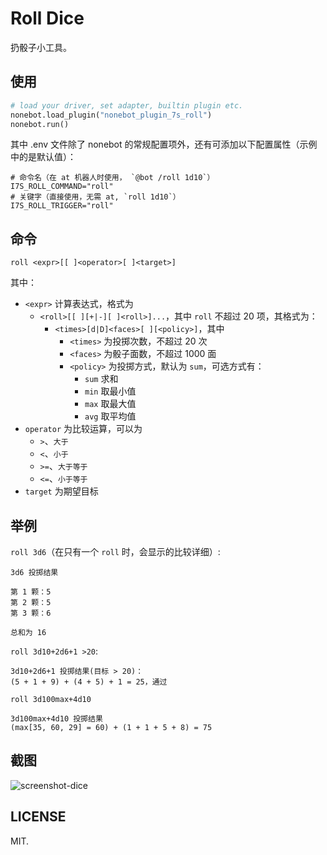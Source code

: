 # Roll Dice

扔骰子小工具。

## 使用

```python
# load your driver, set adapter, builtin plugin etc.
nonebot.load_plugin("nonebot_plugin_7s_roll")
nonebot.run()
```

其中 .env 文件除了 nonebot 的常规配置项外，还有可添加以下配置属性（示例中的是默认值）：

```env
# 命令名（在 at 机器人时使用， `@bot /roll 1d10`）
I7S_ROLL_COMMAND="roll"
# 关键字（直接使用，无需 at, `roll 1d10`）
I7S_ROLL_TRIGGER="roll"
```

## 命令

`roll <expr>[[ ]<operator>[ ]<target>]`

其中：

- `<expr>` 计算表达式，格式为
  - `<roll>[[ ][+|-][ ]<roll>]...`，其中 `roll` 不超过 20 项，其格式为：
    - `<times>[d|D]<faces>[ ][<policy>]`，其中
      - `<times>` 为投掷次数，不超过 20 次
      - `<faces>` 为骰子面数，不超过 1000 面
      - `<policy>` 为投掷方式，默认为 `sum`，可选方式有：
        - `sum` 求和
        - `min` 取最小值
        - `max` 取最大值
        - `avg` 取平均值
- `operator` 为比较运算，可以为
  - `>`、`大于`
  - `<`、`小于`
  - `>=`、`大于等于`
  - `<=`、`小于等于`
- `target` 为期望目标

## 举例

`roll 3d6`（在只有一个 `roll` 时，会显示的比较详细）:

```text
3d6 投掷结果

第 1 颗：5
第 2 颗：5
第 3 颗：6

总和为 16
```

`roll 3d10+2d6+1 >20`:

```text
3d10+2d6+1 投掷结果(目标 > 20)：
(5 + 1 + 9) + (4 + 5) + 1 = 25，通过
```

`roll 3d100max+4d10`

```text
3d100max+4d10 投掷结果
(max[35, 60, 29] = 60) + (1 + 1 + 5 + 8) = 75
```

## 截图

![screenshot-dice]

## LICENSE

MIT.

[screenshot-dice]: https://rikka.7sdre.am/files/8c6c5b15-0343-4d14-a203-422c7d6c634e.png
